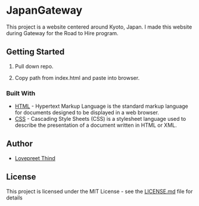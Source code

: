 # JapanGateway
This project is a website centered around Kyoto, Japan. I made this website during Gateway for the Road to Hire program.

## Getting Started

1. Pull down repo.

2. Copy path from index.html and paste into browser.

### Built With

* [HTML](https://developer.mozilla.org/en-US/docs/Web/HTML) - Hypertext Markup Language is the standard markup language for documents designed to be displayed in a web browser.
* [CSS](https://developer.mozilla.org/en-US/docs/Web/CSS) - Cascading Style Sheets (CSS) is a stylesheet language used to describe the presentation of a document written in HTML or XML.

## Author
* [Lovepreet Thind](https://github.com/Thind-Lovepreet14)

## License

This project is licensed under the MIT License - see the [LICENSE.md](LICENSE.md) file for details

